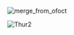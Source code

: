 ![merge_from_ofoct](https://user-images.githubusercontent.com/37453877/153198335-44fddb5c-5e31-4cfd-a088-52092b2d2197.jpg)

![Thur2](https://user-images.githubusercontent.com/37453877/153405458-6a96191d-dca1-4731-abb2-6ea4b4dfdda0.JPG)

